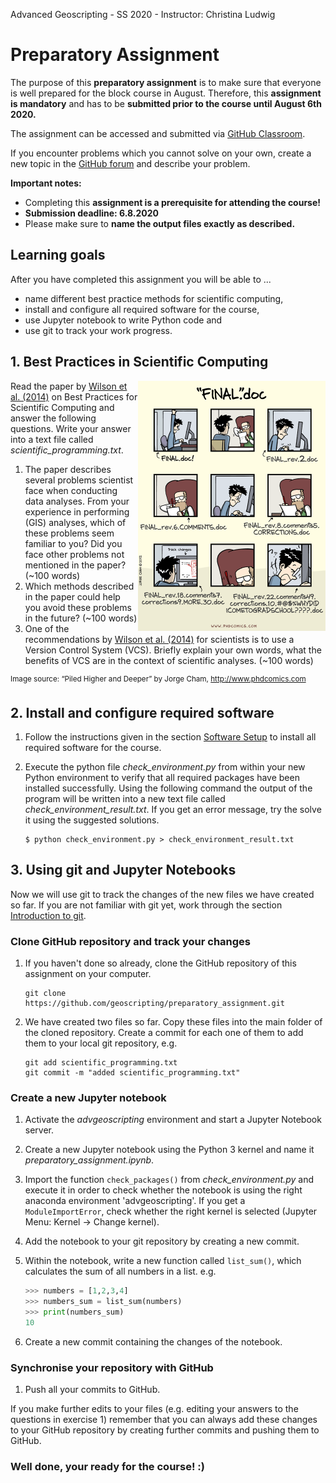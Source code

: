 Advanced Geoscripting  - SS 2020  -  Instructor: Christina Ludwig 

# Preparatory Assignment

The purpose of this __preparatory assignment__ is to make sure that everyone is well prepared for the block course in August. Therefore, this __assignment is mandatory__ and has to be __submitted prior to the course until August 6th 2020.__ 

The assignment can be accessed and submitted via [GitHub Classroom](https://classroom.github.com/a/XeAN5a_k). 

If you encounter problems which you cannot solve on your own, create a new topic in the [GitHub forum](https://github.com/orgs/geoscripting/teams/advanced-geoscripting-2020/discussions) and describe your problem.  

__Important notes:__ 

* Completing this __assignment is a prerequisite for attending the course!__
* __Submission deadline: 6.8.2020__
* Please make sure to __name the output files exactly as described.__

## Learning goals

After you have completed this assignment you will be able to ...

*  name different best practice methods for scientific computing, 
*  install and configure all required software for the course,
*  use Jupyter notebook to write Python code and
*  use git to track your work progress. 

## 1. Best Practices in Scientific Computing

<img src="./img/phdcomic_final.png" alt="final" width="300px" align="right" />
  
Read the paper by [Wilson et al. (2014)](https://www.ncbi.nlm.nih.gov/pmc/articles/PMC3886731/) on Best Practices for Scientific Computing and answer the following questions. Write your answer into a text file called _scientific\_programming.txt_.

1. The paper describes several problems scientist face when conducting data analyses. From your experience in performing (GIS) analyses, which of these problems seem familiar to you? Did you face other problems not mentioned in the paper? (~100 words)
2. Which methods described in the paper could help you avoid these problems in the future? (~100 words)
3. One of the recommendations by [Wilson et al. (2014)](https://www.ncbi.nlm.nih.gov/pmc/articles/PMC3886731/) for scientists is to use a Version Control System (VCS). Briefly explain your own words, what the benefits of VCS are in the context of scientific analyses. (~100 words)

<sup>Image source: “Piled Higher and Deeper” by Jorge Cham, http://www.phdcomics.com</sup>

## 2. Install and configure required software

1. Follow the instructions given in the section [Software Setup](./software_setup) to install all required software for the course. 

2. Execute the python file _check\_environment.py_ from within your new Python environment to verify that all required packages have been installed successfully. Using the following command the output of the program will be written into a new text file called _check\_environment\_result.txt_. If you get an error message, try the solve it using the suggested solutions.  

	```
	$ python check_environment.py > check_environment_result.txt
	```

## 3. Using git and Jupyter Notebooks

Now we will use git to track the changes of the new files we have created so far. If you are not familiar with git yet, work through the section [Introduction to git](git/index.rst).

### Clone GitHub repository and track your changes

1. If you haven't done so already, clone the GitHub repository of this assignment on your computer. 

	```
	git clone https://github.com/geoscripting/preparatory_assignment.git
	```
	
2. We have created two files so far. Copy these files into the main folder of the cloned repository. Create a commit for each one of them to add them to your local git repository, e.g.

	```
	git add scientific_programming.txt
	git commit -m "added scientific_programming.txt" 
	```

### Create a new Jupyter notebook

1. Activate the _advgeoscripting_ environment and start a Jupyter Notebook server. 
2. Create a new Jupyter notebook using the Python 3 kernel and name it _preparatory\_assignment.ipynb_. 
3. Import the function ```check_packages()``` from _check\_environment.py_ and execute it in order to check whether the notebook is using the right anaconda environment 'advgeoscripting'. If you get a ```ModuleImportError```, check whether the right kernel is selected (Jupyter Menu: Kernel &rarr; Change kernel).
4. Add the notebook to your git repository by creating a new commit.
5. Within the notebook, write a new function called ```list_sum()```, which calculates the sum of all numbers in a list. e.g. 

	``` python
	>>> numbers = [1,2,3,4]
	>>> numbers_sum = list_sum(numbers)
	>>> print(numbers_sum)
	10
	```

6. Create a new commit containing the changes of the notebook. 

### Synchronise your repository with GitHub

1. Push all your commits to GitHub. 

If you make further edits to your files (e.g. editing your answers to the questions in exercise 1) remember that you can always add these changes to your GitHub repository by creating further commits and pushing them to GitHub. 


### Well done, your ready for the course! :) 







